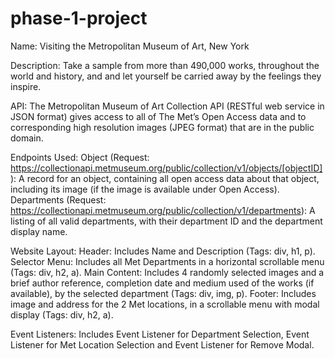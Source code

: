 # phase-1-project

Name: Visiting the Metropolitan Museum of Art, New York

Description: Take a sample from more than 490,000 works, throughout the world and history, and and let yourself be carried away by the feelings they inspire.

API: The Metropolitan Museum of Art Collection API (RESTful web service in JSON format) gives access to all of The Met’s Open Access data and to corresponding high resolution images (JPEG format) that are in the public domain.

Endpoints Used: Object (Request: https://collectionapi.metmuseum.org/public/collection/v1/objects/[objectID]): A record for an object, containing all open access data about that object, including its image (if the image is available under Open Access). Departments (Request: https://collectionapi.metmuseum.org/public/collection/v1/departments): A listing of all valid departments, with their department ID and the department display name.

Website Layout: Header: Includes Name and Description (Tags: div, h1, p). Selector Menu: Includes all Met Departments in a horizontal scrollable menu (Tags: div, h2, a). Main Content: Includes 4 randomly selected images and a brief author reference, completion date and medium used of the works (if available), by the selected department (Tags: div, img, p). Footer: Includes image and address for the 2 Met locations, in a scrollable menu with modal display (Tags: div, h2, a).

Event Listeners: Includes Event Listener for Department Selection, Event Listener for Met Location Selection and Event Listener for Remove Modal.
